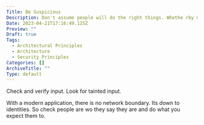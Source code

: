 ```yaml
---
Title: Be Suspicious
Description: Don't assume people will do the right things. Whethe rby malice or ignorance, users will try to break your app.
Date: 2023-04-21T17:16:49.125Z
Preview: ""
Draft: true
Tags:
  - Architectural Principles
  - Architecture
  - Security Principles
Categories: []
ArchiveTitle: ""
Type: default
---
```


Check and verify input. Look for tainted input.

With a modern application, there is no network boundary. Its down to identities. So check people are wo they say they are and do what you expect them to.
